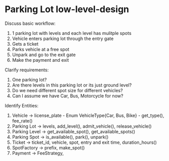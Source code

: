 # Parking Lot low-level-design

Discuss basic workflow:

1. 1 parking lot with levels and each level has mulitple spots
2. Vehicle enters parking lot through the entry gate
3. Gets a ticket
4. Parks vehicle at a free spot
5. Unpark and go to the exit gate
6. Make the payment and exit

Clarify requirements:

1. One parking lot?
2. Are there levels in this parking lot or its just ground level?
3. Do we need different spot size for different vehicles?
4. Can I assume we have Car, Bus, Motorcycle for now?

Identify Entities:

1. Vehicle -> license_plate - Enum VehicleType{Car, Bus, Bike} - get_type(), fee_rate()
2. Parking Lot -> levels, add_level(), admit_vehicle(), release_vehicle()
3. Parking Level -> get_available_spot(), get_available_spots()
4. Parking Spot -> is_available(), park(), unpark()
5. Ticket -> ticket_id, vehicle, spot, entry and exit time, duration_hours()
6. SpotFactory -> prefix, make_spot()
7. Payment -> FeeStrategy,
